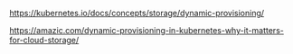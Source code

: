 https://kubernetes.io/docs/concepts/storage/dynamic-provisioning/

https://amazic.com/dynamic-provisioning-in-kubernetes-why-it-matters-for-cloud-storage/